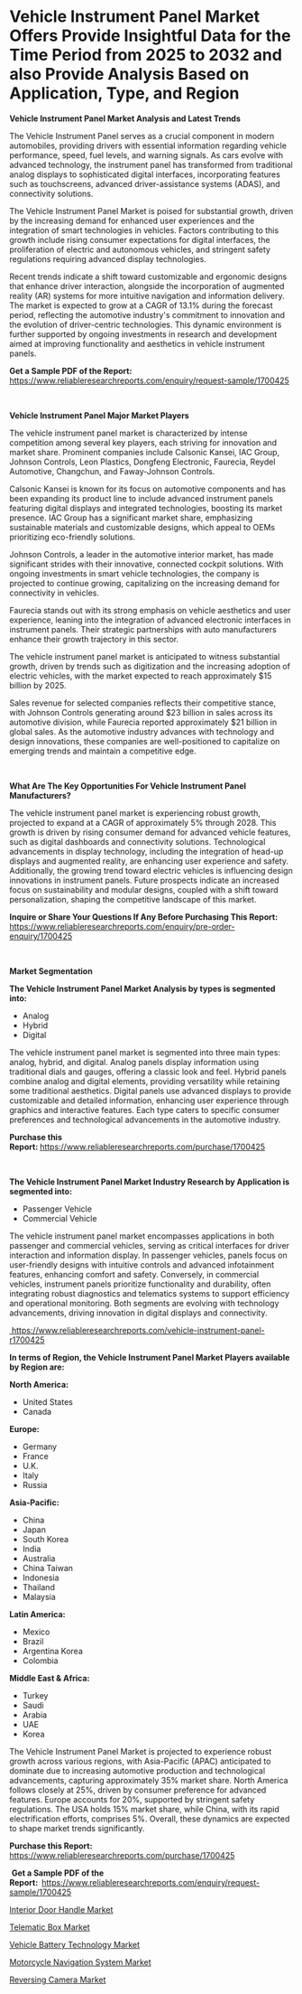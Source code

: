 <p><h1>Vehicle Instrument Panel Market Offers Provide Insightful Data for the Time Period from 2025 to 2032 and also Provide Analysis Based on Application, Type, and Region</h1></p><p><strong>Vehicle Instrument Panel Market Analysis and Latest Trends</strong></p>
<p><p>The Vehicle Instrument Panel serves as a crucial component in modern automobiles, providing drivers with essential information regarding vehicle performance, speed, fuel levels, and warning signals. As cars evolve with advanced technology, the instrument panel has transformed from traditional analog displays to sophisticated digital interfaces, incorporating features such as touchscreens, advanced driver-assistance systems (ADAS), and connectivity solutions.</p><p>The Vehicle Instrument Panel Market is poised for substantial growth, driven by the increasing demand for enhanced user experiences and the integration of smart technologies in vehicles. Factors contributing to this growth include rising consumer expectations for digital interfaces, the proliferation of electric and autonomous vehicles, and stringent safety regulations requiring advanced display technologies. </p><p>Recent trends indicate a shift toward customizable and ergonomic designs that enhance driver interaction, alongside the incorporation of augmented reality (AR) systems for more intuitive navigation and information delivery. The market is expected to grow at a CAGR of 13.1% during the forecast period, reflecting the automotive industry's commitment to innovation and the evolution of driver-centric technologies. This dynamic environment is further supported by ongoing investments in research and development aimed at improving functionality and aesthetics in vehicle instrument panels.</p></p>
<p><strong>Get a Sample PDF of the Report:&nbsp;</strong> <a href="https://www.reliableresearchreports.com/enquiry/request-sample/1700425?utm_campaign=24&utm_medium=2&utm_source=Github&utm_content=ia&utm_term=30032025&utm_id=vehicle-instrument-panel">https://www.reliableresearchreports.com/enquiry/request-sample/1700425</a></p>
<p>&nbsp;</p>
<p><strong>Vehicle Instrument Panel Major Market Players</strong></p>
<p><p>The vehicle instrument panel market is characterized by intense competition among several key players, each striving for innovation and market share. Prominent companies include Calsonic Kansei, IAC Group, Johnson Controls, Leon Plastics, Dongfeng Electronic, Faurecia, Reydel Automotive, Changchun, and Faway-Johnson Controls. </p><p>Calsonic Kansei is known for its focus on automotive components and has been expanding its product line to include advanced instrument panels featuring digital displays and integrated technologies, boosting its market presence. IAC Group has a significant market share, emphasizing sustainable materials and customizable designs, which appeal to OEMs prioritizing eco-friendly solutions.</p><p>Johnson Controls, a leader in the automotive interior market, has made significant strides with their innovative, connected cockpit solutions. With ongoing investments in smart vehicle technologies, the company is projected to continue growing, capitalizing on the increasing demand for connectivity in vehicles.</p><p>Faurecia stands out with its strong emphasis on vehicle aesthetics and user experience, leaning into the integration of advanced electronic interfaces in instrument panels. Their strategic partnerships with auto manufacturers enhance their growth trajectory in this sector.</p><p>The vehicle instrument panel market is anticipated to witness substantial growth, driven by trends such as digitization and the increasing adoption of electric vehicles, with the market expected to reach approximately $15 billion by 2025. </p><p>Sales revenue for selected companies reflects their competitive stance, with Johnson Controls generating around $23 billion in sales across its automotive division, while Faurecia reported approximately $21 billion in global sales. As the automotive industry advances with technology and design innovations, these companies are well-positioned to capitalize on emerging trends and maintain a competitive edge.</p></p>
<p>&nbsp;</p>
<p><strong>What Are The Key Opportunities For Vehicle Instrument Panel Manufacturers?</strong></p>
<p><p>The vehicle instrument panel market is experiencing robust growth, projected to expand at a CAGR of approximately 5% through 2028. This growth is driven by rising consumer demand for advanced vehicle features, such as digital dashboards and connectivity solutions. Technological advancements in display technology, including the integration of head-up displays and augmented reality, are enhancing user experience and safety. Additionally, the growing trend toward electric vehicles is influencing design innovations in instrument panels. Future prospects indicate an increased focus on sustainability and modular designs, coupled with a shift toward personalization, shaping the competitive landscape of this market.</p></p>
<p><strong>Inquire or Share Your Questions If Any Before Purchasing This Report:</strong> <a href="https://www.reliableresearchreports.com/enquiry/pre-order-enquiry/1700425?utm_campaign=24&utm_medium=2&utm_source=Github&utm_content=ia&utm_term=30032025&utm_id=vehicle-instrument-panel">https://www.reliableresearchreports.com/enquiry/pre-order-enquiry/1700425</a></p>
<p>&nbsp;</p>
<p><strong>Market Segmentation</strong></p>
<p><strong>The Vehicle Instrument Panel Market Analysis by types is segmented into:</strong></p>
<p><ul><li>Analog</li><li>Hybrid</li><li>Digital</li></ul></p>
<p><p>The vehicle instrument panel market is segmented into three main types: analog, hybrid, and digital. Analog panels display information using traditional dials and gauges, offering a classic look and feel. Hybrid panels combine analog and digital elements, providing versatility while retaining some traditional aesthetics. Digital panels use advanced displays to provide customizable and detailed information, enhancing user experience through graphics and interactive features. Each type caters to specific consumer preferences and technological advancements in the automotive industry.</p></p>
<p><strong>Purchase this Report:&nbsp;</strong><a href="https://www.reliableresearchreports.com/purchase/1700425?utm_campaign=24&utm_medium=2&utm_source=Github&utm_content=ia&utm_term=30032025&utm_id=vehicle-instrument-panel">https://www.reliableresearchreports.com/purchase/1700425</a></p>
<p>&nbsp;</p>
<p><strong>The Vehicle Instrument Panel Market Industry Research by Application is segmented into:</strong></p>
<p><ul><li>Passenger Vehicle</li><li>Commercial Vehicle</li></ul></p>
<p><p>The vehicle instrument panel market encompasses applications in both passenger and commercial vehicles, serving as critical interfaces for driver interaction and information display. In passenger vehicles, panels focus on user-friendly designs with intuitive controls and advanced infotainment features, enhancing comfort and safety. Conversely, in commercial vehicles, instrument panels prioritize functionality and durability, often integrating robust diagnostics and telematics systems to support efficiency and operational monitoring. Both segments are evolving with technology advancements, driving innovation in digital displays and connectivity.</p></p>
<p><a href="https://www.reliableresearchreports.com/vehicle-instrument-panel-r1700425?utm_campaign=24&utm_medium=2&utm_source=Github&utm_content=ia&utm_term=30032025&utm_id=vehicle-instrument-panel">&nbsp;https://www.reliableresearchreports.com/vehicle-instrument-panel-r1700425</a></p>
<p><strong>In terms of Region, the Vehicle Instrument Panel Market Players available by Region are:</strong></p>
<p>
    <p> <strong> North America: </strong>
        <ul>
            <li>United States</li>
            <li>Canada</li>
        </ul>
        </p> 
    <p> <strong> Europe: </strong>
        <ul>
            <li>Germany</li>
            <li>France</li>
            <li>U.K.</li>
            <li>Italy</li>
            <li>Russia</li>
        </ul>
        </p> 
    <p> <strong> Asia-Pacific: </strong>
        <ul>
            <li>China</li>
            <li>Japan</li>
            <li>South Korea</li>
            <li>India</li>
            <li>Australia</li>
            <li>China Taiwan</li>
            <li>Indonesia</li>
            <li>Thailand</li>
            <li>Malaysia</li>
        </ul>
        </p> 
    <p> <strong> Latin America: </strong>
        <ul>
            <li>Mexico</li>
            <li>Brazil</li>
            <li>Argentina Korea</li>
            <li>Colombia</li>
        </ul>
        </p> 
    <p> <strong> Middle East & Africa: </strong>
        <ul>
            <li>Turkey</li>
            <li>Saudi</li>
            <li>Arabia</li>
            <li>UAE</li>
            <li>Korea</li>
        </ul>
    </p>
    </p>
<p><p>The Vehicle Instrument Panel Market is projected to experience robust growth across various regions, with Asia-Pacific (APAC) anticipated to dominate due to increasing automotive production and technological advancements, capturing approximately 35% market share. North America follows closely at 25%, driven by consumer preference for advanced features. Europe accounts for 20%, supported by stringent safety regulations. The USA holds 15% market share, while China, with its rapid electrification efforts, comprises 5%. Overall, these dynamics are expected to shape market trends significantly.</p></p>
<p><strong>Purchase this Report: </strong><a href="https://www.reliableresearchreports.com/purchase/1700425?utm_campaign=24&utm_medium=2&utm_source=Github&utm_content=ia&utm_term=30032025&utm_id=vehicle-instrument-panel">https://www.reliableresearchreports.com/purchase/1700425</a></p>
<p>&nbsp;<strong>Get a Sample PDF of the Report:&nbsp;&nbsp;</strong><a href="https://www.reliableresearchreports.com/enquiry/request-sample/1700425?utm_campaign=24&utm_medium=2&utm_source=Github&utm_content=ia&utm_term=30032025&utm_id=vehicle-instrument-panel">https://www.reliableresearchreports.com/enquiry/request-sample/1700425</a></p>
<p><strong></strong></p>
<p><p><a href="https://github.com/amagloeaad54/Market-Research-Report-List-1/blob/main/interior-door-handle-market.md?utm_campaign=24&utm_medium=2&utm_source=Github&utm_content=ia&utm_term=30032025&utm_id=vehicle-instrument-panel">Interior Door Handle Market</a></p><p><a href="https://github.com/ximensbisade/Market-Research-Report-List-1/blob/main/telematic-box-market.md?utm_campaign=24&utm_medium=2&utm_source=Github&utm_content=ia&utm_term=30032025&utm_id=vehicle-instrument-panel">Telematic Box Market</a></p><p><a href="https://github.com/neiridionna/Market-Research-Report-List-1/blob/main/vehicle-battery-technology-market.md?utm_campaign=24&utm_medium=2&utm_source=Github&utm_content=ia&utm_term=30032025&utm_id=vehicle-instrument-panel">Vehicle Battery Technology Market</a></p><p><a href="https://github.com/oeungcolesh0/Market-Research-Report-List-1/blob/main/motorcycle-navigation-system-market.md?utm_campaign=24&utm_medium=2&utm_source=Github&utm_content=ia&utm_term=30032025&utm_id=vehicle-instrument-panel">Motorcycle Navigation System Market</a></p><p><a href="https://github.com/chaiszepkadk/Market-Research-Report-List-1/blob/main/reversing-camera-market.md?utm_campaign=24&utm_medium=2&utm_source=Github&utm_content=ia&utm_term=30032025&utm_id=vehicle-instrument-panel">Reversing Camera Market</a></p></p>